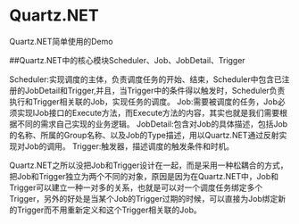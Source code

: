 # Quartz.NET
Quartz.NET简单使用的Demo

##Quartz.NET中的核心模块Scheduler、Job、JobDetail、Trigger

Scheduler:实现调度的主体，负责调度任务的开始、结束，Scheduler中包含已注册的JobDetail和Trigger,并且，当Trigger中的条件得以触发时，Scheduler负责执行和Trigger相关联的Job，实现任务的调度。 Job:需要被调度的任务，Job必须实现IJob接口的Execute方法，而Execute方法的内容，其实也就是我们需要根据不同的需求自己实现的业务逻辑。 JobDetail:包含对Job的具体描述，包括Job的名称、所属的Group名称、以及Job的Type描述，用以Quartz.NET通过反射实现对Job的调用。 Trigger:触发器，描述调度的触发条件和时机。

Quartz.NET之所以没把Job和Trigger设计在一起，而是采用一种松耦合的方式，把Job和Trigger独立为两个不同的对象，原因是因为在Quartz.NET中，Job和Trigger可以建立一种一对多的关系，也就是可以对一个调度任务绑定多个Trigger，另外的好处是当某个Job的Trigger过期的时候，可以直接为Job绑定新的Trigger而不用重新定义和这个Trigger相关联的Job。
